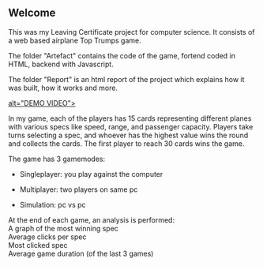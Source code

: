 ## Welcome

This was my Leaving Certificate project for computer science.
It consists of a web based airplane Top Trumps game.

The folder "Artefact" contains the code of the game, fortend coded in HTML, backend with Javascript.

The folder "Report" is an html report of the project which explains how it was built, how it works and more.

<a href="https://www.youtube.com/watch?v=vTv7H5bYkkY" target="_blank">alt="DEMO VIDEO"></a>

In my game, each of the players has 15 cards representing different planes with various specs like speed, range, and passenger capacity. Players take turns selecting a spec, and whoever has the highest value wins the round and collects the cards. The first player to reach 30 cards wins the game.

The game has 3 gamemodes:

- Singleplayer: you play against the computer
  
- Multiplayer: two players on same pc
  
- Simulation: pc vs pc
  
At the end of each game, an analysis is performed:<br>
A graph of the most winning spec<br>
Average clicks per spec<br>
Most clicked spec<br>
Average game duration (of the last 3 games)

